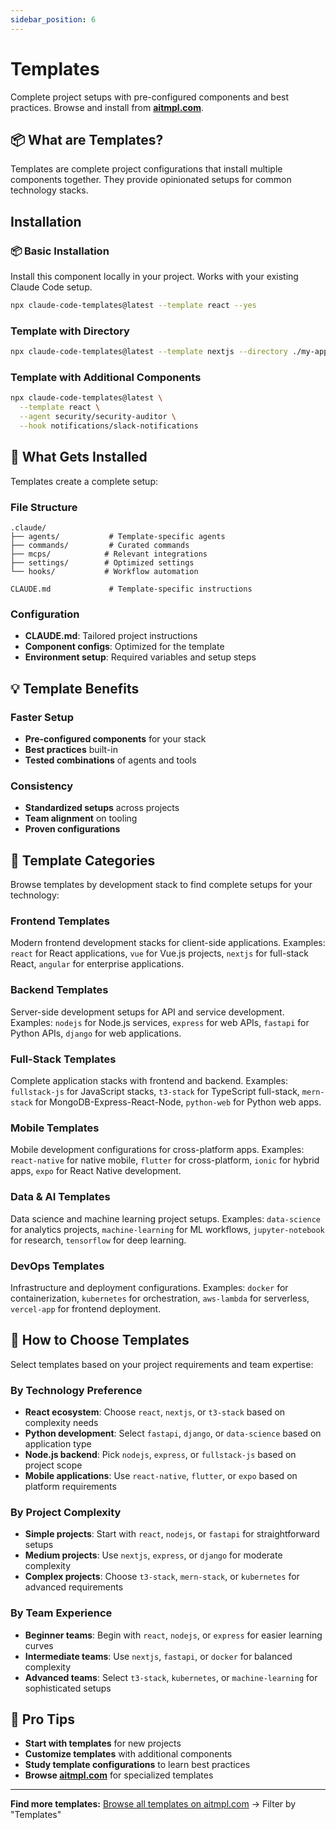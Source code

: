 ```yaml
---
sidebar_position: 6
---
```


# Templates

Complete project setups with pre-configured components and best practices. Browse and install from **[aitmpl.com](https://aitmpl.com)**.

## 📦 What are Templates?

Templates are complete project configurations that install multiple components together. They provide opinionated setups for common technology stacks.

## Installation

### 📦 Basic Installation
Install this component locally in your project. Works with your existing Claude Code setup.

```bash
npx claude-code-templates@latest --template react --yes
```

### Template with Directory
```bash
npx claude-code-templates@latest --template nextjs --directory ./my-app --yes
```

### Template with Additional Components
```bash
npx claude-code-templates@latest \
  --template react \
  --agent security/security-auditor \
  --hook notifications/slack-notifications
```

## 📁 What Gets Installed

Templates create a complete setup:

### File Structure
```
.claude/
├── agents/           # Template-specific agents
├── commands/         # Curated commands
├── mcps/            # Relevant integrations
├── settings/        # Optimized settings
└── hooks/           # Workflow automation

CLAUDE.md             # Template-specific instructions
```

### Configuration
- **CLAUDE.md**: Tailored project instructions
- **Component configs**: Optimized for the template
- **Environment setup**: Required variables and setup steps

## 💡 Template Benefits

### Faster Setup
- **Pre-configured components** for your stack
- **Best practices** built-in
- **Tested combinations** of agents and tools

### Consistency
- **Standardized setups** across projects
- **Team alignment** on tooling
- **Proven configurations**

## 🚀 Template Categories

Browse templates by development stack to find complete setups for your technology:

### Frontend Templates
Modern frontend development stacks for client-side applications. Examples: `react` for React applications, `vue` for Vue.js projects, `nextjs` for full-stack React, `angular` for enterprise applications.

### Backend Templates
Server-side development setups for API and service development. Examples: `nodejs` for Node.js services, `express` for web APIs, `fastapi` for Python APIs, `django` for web applications.

### Full-Stack Templates
Complete application stacks with frontend and backend. Examples: `fullstack-js` for JavaScript stacks, `t3-stack` for TypeScript full-stack, `mern-stack` for MongoDB-Express-React-Node, `python-web` for Python web apps.

### Mobile Templates
Mobile development configurations for cross-platform apps. Examples: `react-native` for native mobile, `flutter` for cross-platform, `ionic` for hybrid apps, `expo` for React Native development.

### Data & AI Templates
Data science and machine learning project setups. Examples: `data-science` for analytics projects, `machine-learning` for ML workflows, `jupyter-notebook` for research, `tensorflow` for deep learning.

### DevOps Templates
Infrastructure and deployment configurations. Examples: `docker` for containerization, `kubernetes` for orchestration, `aws-lambda` for serverless, `vercel-app` for frontend deployment.

## 🎯 How to Choose Templates

Select templates based on your project requirements and team expertise:

### By Technology Preference
- **React ecosystem**: Choose `react`, `nextjs`, or `t3-stack` based on complexity needs
- **Python development**: Select `fastapi`, `django`, or `data-science` based on application type
- **Node.js backend**: Pick `nodejs`, `express`, or `fullstack-js` based on project scope
- **Mobile applications**: Use `react-native`, `flutter`, or `expo` based on platform requirements

### By Project Complexity
- **Simple projects**: Start with `react`, `nodejs`, or `fastapi` for straightforward setups
- **Medium projects**: Use `nextjs`, `express`, or `django` for moderate complexity
- **Complex projects**: Choose `t3-stack`, `mern-stack`, or `kubernetes` for advanced requirements

### By Team Experience
- **Beginner teams**: Begin with `react`, `nodejs`, or `express` for easier learning curves
- **Intermediate teams**: Use `nextjs`, `fastapi`, or `docker` for balanced complexity
- **Advanced teams**: Select `t3-stack`, `kubernetes`, or `machine-learning` for sophisticated setups

## 🔧 Pro Tips

- **Start with templates** for new projects
- **Customize templates** with additional components
- **Study template configurations** to learn best practices
- **Browse [aitmpl.com](https://aitmpl.com)** for specialized templates

---

**Find more templates:** [Browse all templates on aitmpl.com](https://aitmpl.com) → Filter by "Templates"